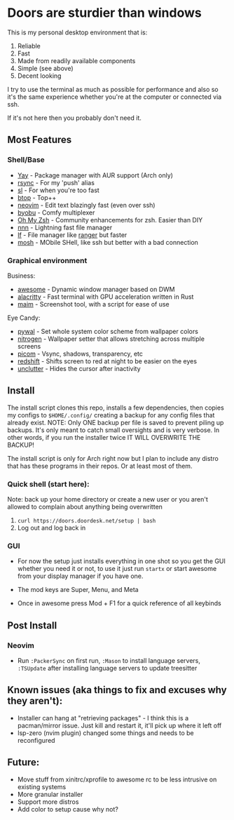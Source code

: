 # Doors are sturdier than windows

This is my personal desktop environment that is:

1. Reliable
1. Fast
1. Made from readily available components
1. Simple (see above)
1. Decent looking

I try to use the terminal as much as possible for performance and also so it's the same experience whether 
you're at the computer or connected via ssh.

If it's not here then you probably don't need it.

## Most Features

### Shell/Base

- [Yay](https://github.com/Jguer/yay) - Package manager with AUR support (Arch only)
- [rsync](https://rsync.samba.org/) - For my 'push' alias
- [sl](https://github.com/eyJhb/sl) - For when you're too fast
- [btop](https://github.com/aristocratos/btop) - Top++
- [neovim](https://github.com/neovim/neovim) - Edit text blazingly fast (even over ssh)
- [byobu](https://www.byobu.org/) - Comfy multiplexer
- [Oh My Zsh](https://github.com/ohmyzsh/ohmyzsh) - Community enhancements for zsh. Easier than DIY
- [nnn](https://github.com/jarun/nnn) - Lightning fast file manager
- [lf](https://github.com/gokcehan/lf) - File manager like [ranger](https://github.com/ranger/ranger) but faster
- [mosh](https://mosh.org/) - MObile SHell, like ssh but better with a bad connection

### Graphical environment

Business:

- [awesome](https://awesomewm.org/) - Dynamic window manager based on DWM
- [alacritty](https://github.com/alacritty/alacritty) - Fast terminal with GPU acceleration written in Rust
- [maim](https://github.com/naelstrof/maim) - Screenshot tool, with a script for ease of use

Eye Candy:
- [pywal](https://github.com/dylanaraps/pywal) - Set whole system color scheme from wallpaper colors 
- [nitrogen](https://github.com/l3ib/nitrogen/https://github.com/l3ib/nitrogen) - Wallpaper setter that allows 
stretching across multiple screens
- [picom](https://github.com/yshui/picom) - Vsync, shadows, transparency, etc
- [redshift](https://github.com/jonls/redshift) - Shifts screen to red at night to be easier on the eyes
- [unclutter](https://github.com/Airblader/unclutter-xfixes) - Hides the cursor after inactivity

## Install
The install script clones this repo, installs a few dependencies, then copies my configs to `$HOME/.config/` 
creating a backup for any config files that already exist. NOTE: Only ONE backup per file is saved to prevent 
piling up backups. It's only meant to catch small oversights and is very verbose. In other words, if you run 
the installer twice IT WILL OVERWRITE THE BACKUP!

The install script is only for Arch right now but I plan to include any distro that has these programs in their 
repos. Or at least most of them.

### Quick shell (start here):
Note: back up your home directory or create a new user or you aren't allowed to complain about anything being 
overwritten

1. ```curl https://doors.doordesk.net/setup | bash```
2. Log out and log back in

### GUI
- For now the setup just installs everything in one shot so you get the GUI whether you need it or not, to use it 
just run `startx` or start awesome from your display manager if you have one.

- The mod keys are Super, Menu, and Meta

- Once in awesome press Mod + F1 for a quick reference of all keybinds

## Post Install

### Neovim

- Run `:PackerSync` on first run, `:Mason` to install language servers, `:TSUpdate` after installing language 
servers to update treesitter

## Known issues (aka things to fix and excuses why they aren't):
- Installer can hang at "retrieving packages" - I think this is a pacman/mirror issue. Just kill and restart it, 
it'll pick up where it left off
- lsp-zero (nvim plugin) changed some things and needs to be reconfigured

## Future:
- Move stuff from xinitrc/xprofile to awesome rc to be less intrusive on existing systems
- More granular installer
- Support more distros
- Add color to setup cause why not?
